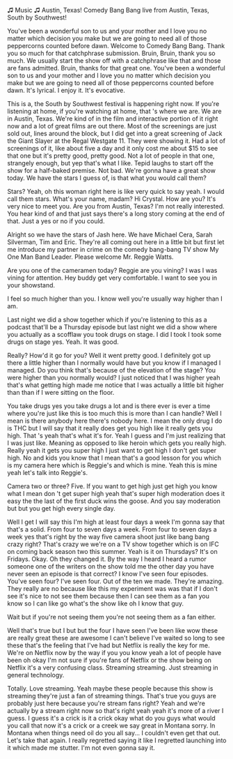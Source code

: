 ♫ Music ♫ Austin, Texas! Comedy Bang Bang live from Austin, Texas, South by Southwest!

You've been a wonderful son to us and your mother and I love you no matter which decision you make but we are going to need all of those peppercorns counted before dawn. Welcome to Comedy Bang Bang. Thank you so much for that catchphrase submission. Bruin, Bruin, thank you so much. We usually start the show off with a catchphrase like that and those are fans admitted. Bruin, thanks for that great one. You've been a wonderful son to us and your mother and I love you no matter which decision you make but we are going to need all of those peppercorns counted before dawn. It's lyrical. I enjoy it. It's evocative.

This is a, the South by Southwest festival is happening right now. If you're listening at home, if you're watching at home, that 's where we are. We are in Austin, Texas. We're kind of in the film and interactive portion of it right now and a lot of great films are out there. Most of the screenings are just sold out, lines around the block, but I did get into a great screening of Jack the Giant Slayer at the Regal Westgate 11. They were showing it. Had a lot of screenings of it, like about five a day and it only cost me about $15 to see that one but it's pretty good, pretty good. Not a lot of people in that one, strangely enough, but yep that's what I like. Tepid laughs to start off the show for a half-baked premise. Not bad. We're gonna have a great show today. We have the stars I guess of, is that what you would call them?

Stars? Yeah, oh this woman right here is like very quick to say yeah. I would call them stars. What's your name, madam? Hi Crystal. How are you? It's very nice to meet you. Are you from Austin, Texas? I'm not really interested. You hear kind of and that just says there's a long story coming at the end of that. Just a yes or no if you could.

Alright so we have the stars of Jash here. We have Michael Cera, Sarah Silverman, Tim and Eric. They're all coming out here in a little bit but first let me introduce my partner in crime on the comedy bang-bang TV show My One Man Band Leader. Please welcome Mr. Reggie Watts.

Are you one of the cameramen today? Reggie are you vining? I was I was vining for attention. Hey buddy get very comfortable. I want to see you in your showstand.

I feel so much higher than you. I know well you're usually way higher than I am.

Last night we did a show together which if you're listening to this as a podcast that'll be a Thursday episode but last night we did a show where you actually as a scofflaw you took drugs on stage. I did I took I took some drugs on stage yes. Yeah. It was good.

Really? How'd it go for you? Well it went pretty good. I definitely got up there a little higher than I normally would have but you know if I managed I managed. Do you think that's because of the elevation of the stage? You were higher than you normally would? I just noticed that I was higher yeah that's what getting high made me notice that I was actually a little bit higher than than if I were sitting on the floor.

You take drugs yes you take drugs a lot and is there ever is ever a time where you're just like this is too much this is more than I can handle? Well I mean is there anybody here there's nobody here. I mean the only drug I do is THC but I will say that it really does get you high like it really gets you high. That 's yeah that's what it's for. Yeah I guess and I'm just realizing that I was just like. Meaning as opposed to like heroin which gets you really high. Really yeah it gets you super high I just want to get high I don't get super high. No and kids you know that I mean that's a good lesson for you which is my camera here which is Reggie's and which is mine. Yeah this is mine yeah let's talk into Reggie's.

Camera two or three? Five. If you want to get high just get high you know what I mean don 't get super high yeah that's super high moderation does it easy the the last of the first duck wins the goose. And you say moderation but but you get high every single day.

Well I get I will say this I'm high at least four days a week I'm gonna say that that's a solid. From four to seven days a week. From four to seven days a week yes that's right by the way five camera shoot just like bang bang crazy right? That's crazy we we're on a TV show together which is on IFC on coming back season two this summer. Yeah is it on Thursdays? It's on Fridays. Okay. Oh they changed it. By the way I heard I heard a rumor someone one of the writers on the show told me the other day you have never seen an episode is that correct? I know I've seen four episodes. You've seen four? I've seen four. Out of the ten we made. They're amazing. They really are no because like this my experiment was was that if I don't see it's nice to not see them because then I can see them as a fan you know so I can like go what's the show like oh I know that guy.

Wait but if you're not seeing them you're not seeing them as a fan either.

Well that's true but I but but the four I have seen I've been like wow these are really great these are awesome I can't believe I've waited so long to see these that's the feeling that I've had but Netflix is really the key for me. We're on Netflix now by the way if you you know yeah a lot of people have been oh okay I'm not sure if you're fans of Netflix or the show being on Netflix it's a very confusing class. Streaming streaming. Just streaming in general technology.

Totally. Love streaming. Yeah maybe these people because this show is streaming they're just a fan of streaming things. That's true you guys are probably just here because you're stream fans right? Yeah and we're actually by a stream right now so that's right yeah yeah it's more of a river I guess. I guess it's a crick is it a crick okay what do you guys what would you call that now it's a crick or a creek we say great in Montana sorry. In Montana when things need oil do you all say... I couldn't even get that out. Let's take that again. I really regretted saying it like I regretted launching into it which made me stutter. I'm not even gonna say it.
